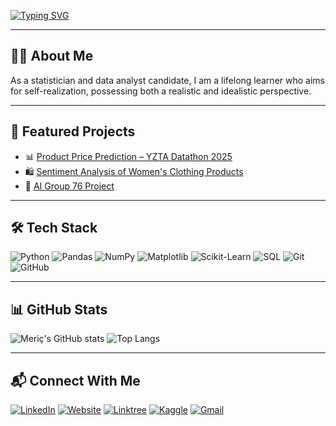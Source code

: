 <!-- Yazı Animasyonu -->
[![Typing SVG](https://readme-typing-svg.herokuapp.com?color=2F80ED&size=24&center=true&vCenter=true&width=1000&lines=Hi+there!+I'm+Meriç+Özcan;Statistician+and+Data+Analyst+Candidate;Lifelong+Learner+%7C+Realistic+and+Idealistic;Data+Analysis+%7C+Risk+Management+%7C+Optimization)](https://git.io/typing-svg)

---

## 👨‍💻 About Me
As a statistician and data analyst candidate, I am a lifelong learner who aims for self-realization, possessing both a realistic and idealistic perspective.

---

## 🚀 Featured Projects
- 📊 [Product Price Prediction – YZTA Datathon 2025](https://github.com/mericozcann/Product-Price-Prediction-YZTA-Datathon-2025)  
- 🛍 [Sentiment Analysis of Women's Clothing Products](https://github.com/mericozcann/Sentiment-Analysis-of-Women-s-Clothing-Products)  
- 🤖 [AI Group 76 Project](https://github.com/yemre345561/AI-grup76)  

---

## 🛠 Tech Stack
![Python](https://img.shields.io/badge/Python-2F80ED?style=for-the-badge&logo=python&logoColor=white)
![Pandas](https://img.shields.io/badge/Pandas-2F80ED?style=for-the-badge&logo=pandas&logoColor=white)
![NumPy](https://img.shields.io/badge/Numpy-2F80ED?style=for-the-badge&logo=numpy&logoColor=white)
![Matplotlib](https://img.shields.io/badge/Matplotlib-2F80ED?style=for-the-badge&logo=plotly&logoColor=white)
![Scikit-Learn](https://img.shields.io/badge/Scikit--Learn-2F80ED?style=for-the-badge&logo=scikit-learn&logoColor=white)
![SQL](https://img.shields.io/badge/SQL-2F80ED?style=for-the-badge&logo=MySQL&logoColor=white)
![Git](https://img.shields.io/badge/Git-2F80ED?style=for-the-badge&logo=git&logoColor=white)
![GitHub](https://img.shields.io/badge/GitHub-2F80ED?style=for-the-badge&logo=github&logoColor=white)

---

## 📊 GitHub Stats
![Meriç's GitHub stats](https://github-readme-stats.vercel.app/api?username=mericozcann&show_icons=true&theme=radical)
![Top Langs](https://github-readme-stats.vercel.app/api/top-langs/?username=mericozcann&layout=compact&theme=radical)

---

## 📬 Connect With Me
[![LinkedIn](https://img.shields.io/badge/LinkedIn-2F80ED?style=for-the-badge&logo=linkedin&logoColor=white)](https://www.linkedin.com/in/meriç-özcan)
[![Website](https://img.shields.io/badge/Website-2F80ED?style=for-the-badge&logo=About.me&logoColor=white)](https://mericozcan.com)
[![Linktree](https://img.shields.io/badge/Linktree-2F80ED?style=for-the-badge&logo=linktree&logoColor=white)](https://linktr.ee/mericozcan)
[![Kaggle](https://img.shields.io/badge/Kaggle-2F80ED?style=for-the-badge&logo=kaggle&logoColor=white)](https://www.kaggle.com/merizcan)
[![Gmail](https://img.shields.io/badge/Email-2F80ED?style=for-the-badge&logo=gmail&logoColor=white)](mailto:mericozcan.edu@gmail.com)

